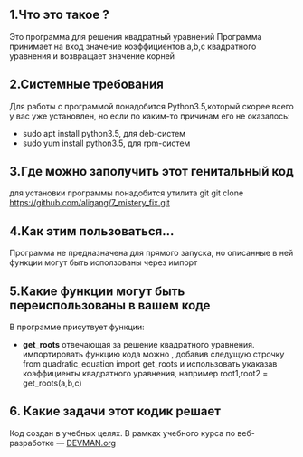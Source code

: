 
## 1.Что это такое ?
Это программа для решения квадратный уравнений
Программа принимает на вход значение коэффициентов a,b,c квадратного уравнения и возвращает значение корней

## 2.Системные требования
Для работы с программой понадобится Python3.5,который скорее всего у вас уже установлен, но если по каким-то причинам его не оказалось:
 -   sudo apt install python3.5, для  deb-систем
 -   sudo yum install python3.5, для  rpm-систем

## 3.Где можно заполучить этот генитальный код
для установки программы понадобится утилита git 
    git clone https://github.com/aligang/7_mistery_fix.git

## 4.Как этим пользоваться...
Программа не предназначена для прямого запуска, но описанные в ней функции  могут  быть исползованы через импорт

## 5.Какие функции могут быть переиспользованы в вашем коде
В программе присутвует функции:
  - **get_roots**  отвечающая  за решение квадратного уравнения.
	       импортировать функцию кода можно , добавив следущую строчку
	       from quadratic_equation import get_roots 
               и использовать укаказав коэффициенты квадратного уравнения, например
		root1,root2 = get_roots(a,b,c)   

## 6. Какие задачи этот кодик решает
Код создан в учебных целях. В рамках учебного курса по веб-разработке ― [DEVMAN.org](https://devman.org)
